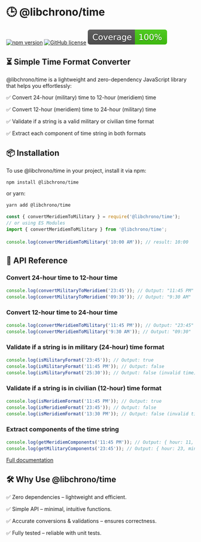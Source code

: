 # 🕒 @libchrono/time

[![npm version](https://badge.fury.io/js/@libchrono%2Ftime.svg)](https://badge.fury.io/js/@libchrono%2Ftime)
[![GitHub license](https://img.shields.io/github/license/Naereen/StrapDown.js.svg)](https://github.com/Naereen/StrapDown.js/blob/master/LICENSE)
![](coverage/badge.svg)

## ⏳ Simple Time Format Converter

@libchrono/time is a lightweight and zero-dependency JavaScript library that helps you effortlessly:

✅ Convert 24-hour (military) time to 12-hour (meridiem) time

✅ Convert 12-hour (meridiem) time to 24-hour (military) time

✅ Validate if a string is a valid military or civilian time format

✅ Extract each component of time string in both formats

## 📦 Installation

To use @libchrono/time in your project, install it via npm:

```bash
npm install @libchrono/time
```

or yarn:

```bash
yarn add @libchrono/time
```

```typescript
const { convertMeridiemToMilitary } = require('@libchrono/time');
// or using ES Modules
import { convertMeridiemToMilitary } from '@libchrono/time';

console.log(convertMeridiemToMilitary('10:00 AM')); // result: 10:00
```

## 🔧 API Reference

### Convert 24-hour time to 12-hour time

```typescript
console.log(convertMilitaryToMeridiem('23:45')); // Output: "11:45 PM"
console.log(convertMilitaryToMeridiem('09:30')); // Output: "9:30 AM"
```

### Convert 12-hour time to 24-hour time

```typescript
console.log(convertMeridiemToMilitary('11:45 PM')); // Output: "23:45"
console.log(convertMeridiemToMilitary('9:30 AM')); // Output: "09:30"
```

### Validate if a string is in military (24-hour) time format

```typescript
console.log(isMilitaryFormat('23:45')); // Output: true
console.log(isMilitaryFormat('11:45 PM')); // Output: false
console.log(isMilitaryFormat('25:30')); // Output: false (invalid time)
```

### Validate if a string is in civilian (12-hour) time format

```typescript
console.log(isMeridiemFormat('11:45 PM')); // Output: true
console.log(isMeridiemFormat('23:45')); // Output: false
console.log(isMeridiemFormat('13:30 PM')); // Output: false (invalid time)
```

### Extract components of the time string

```typescript
console.log(getMeridiemComponents('11:45 PM')); // Output: { hour: 11, minute: 45, period: 'PM' }
console.log(getMilitaryComponents('23:45')); // Output: { hour: 23, minute: 45 }
```

[Full documentation](./docs/globals.md)

## 🛠️ Why Use @libchrono/time

✅ Zero dependencies – lightweight and efficient.

✅ Simple API – minimal, intuitive functions.

✅ Accurate conversions & validations – ensures correctness.

✅ Fully tested – reliable with unit tests.
